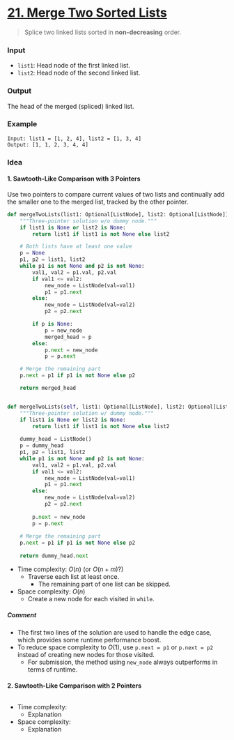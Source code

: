 # [21. Merge Two Sorted Lists](https://leetcode.com/problems/merge-two-sorted-lists/)
> Splice two linked lists sorted in **non-decreasing** order.
### Input
* `list1`: Head node of the first linked list.
* `list2`: Head node of the second linked list.
### Output
The head of the merged (spliced) linked list. 
### Example
```
Input: list1 = [1, 2, 4], list2 = [1, 3, 4]
Output: [1, 1, 2, 3, 4, 4]
```
### Idea
#### 1. Sawtooth-Like Comparison with 3 Pointers
Use two pointers to compare current values of two lists and continually add the smaller one to the merged list, tracked by the other pointer.
```python
def mergeTwoLists(list1: Optional[ListNode], list2: Optional[ListNode]) -> Optional[ListNode]:
	"""Three-pointer solution w/o dummy node."""
    if list1 is None or list2 is None:
        return list1 if list1 is not None else list2        

    # Both lists have at least one value
    p = None
    p1, p2 = list1, list2
    while p1 is not None and p2 is not None:
        val1, val2 = p1.val, p2.val
        if val1 <= val2:
            new_node = ListNode(val=val1)
            p1 = p1.next
        else:
            new_node = ListNode(val=val2)
            p2 = p2.next

        if p is None:
            p = new_node
            merged_head = p
        else:
            p.next = new_node
            p = p.next

	# Merge the remaining part
    p.next = p1 if p1 is not None else p2

    return merged_head 


def mergeTwoLists(self, list1: Optional[ListNode], list2: Optional[ListNode]) -> Optional[ListNode]:
	"""Three-pointer solution w/ dummy node."""
	if list1 is None or list2 is None:
		return list1 if list1 is not None else list2
	
	dummy_head = ListNode()
	p = dummy_head
	p1, p2 = list1, list2
	while p1 is not None and p2 is not None:
		val1, val2 = p1.val, p2.val
		if val1 <= val2:
			new_node = ListNode(val=val1)
			p1 = p1.next
		else:
			new_node = ListNode(val=val2)
			p2 = p2.next
	
		p.next = new_node
		p = p.next
	
	# Merge the remaining part 
	p.next = p1 if p1 is not None else p2
	
	return dummy_head.next
```
* Time complexity: $O(n)$ (or $O(n+m)$?)
	* Traverse each list at least once.
		* The remaining part of one list can be skipped.
*  Space complexity: $O(n)$
	* Create a new node for each visited in `while`.
##### Comment
* The first two lines of the solution are used to handle the edge case, which provides some runtime performance boost.
* To reduce space complexity to $O(1)$, use `p.next = p1` or `p.next = p2` instead of creating new nodes for those visited. 
	* For submission, the method using `new_node` always outperforms in terms of runtime.
#### 2. Sawtooth-Like Comparison with 2 Pointers

```python
```
* Time complexity:
	* Explanation
*  Space complexity:
	* Explanation